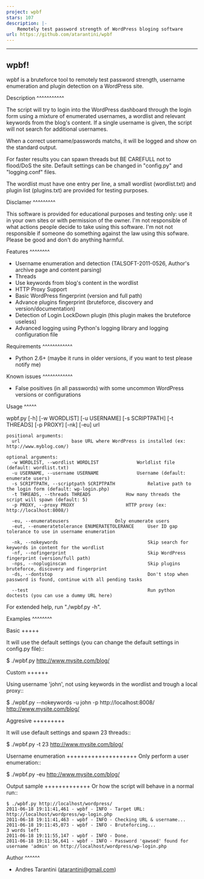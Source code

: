 ```yaml
---
project: wpbf
stars: 107
description: |-
    Remotely test password strength of WordPress bloging software
url: https://github.com/atarantini/wpbf
---
```


-----
wpbf!
-----

wpbf is a bruteforce tool to remotely test password strength, username enumeration and plugin detection on a WordPress site.

Description
^^^^^^^^^^^

The script will try to login into the WordPress dashboard through the login form using a mixture of
enumerated usernames, a wordlist and relevant keywords from the blog's content. If a single username is
given, the script will not search for additional usernames.

When a correct username/passwords matchs, it will be logged and show on the standard output.

For faster results you can spawn threads but BE CAREFULL not to flood/DoS the site. Default
settings can be changed in "config.py" and "logging.conf" files.

The wordlist must have one entry per line, a small wordlist (wordlist.txt) and plugin list (plugins.txt) are provided for testing purposes.

Disclamer
^^^^^^^^^

This software is provided for educational purposes and testing only: use it in your own sites or
with permission of the owner. I'm not responsible of what actions people decide to take using this
software. I'm not not responsible if someone do something against the law using this sofware. Please
be good and don't do anything harmful.

Features
^^^^^^^^

* Username enumeration and detection (TALSOFT-2011-0526, Author's archive page and content parsing)
* Threads
* Use keywords from blog's content in the wordlist
* HTTP Proxy Support
* Basic WordPress fingerprint (version and full path)
* Advance plugins fingerprint (bruteforce, discovery and version/documentation)
* Detection of Login LockDown plugin (this plugin makes the bruteforce useless)
* Advanced logging using Python's logging library and logging configuration file

Requirements
^^^^^^^^^^^^

* Python 2.6+ (maybe it runs in older versions, if you want to test please notify me)

Known issues
^^^^^^^^^^^^
* False positives (in all passwords) with some uncommon WordPress versions or configurations

Usage
^^^^^

wpbf.py [-h] [-w WORDLIST] [-u USERNAME] [-s SCRIPTPATH] [-t THREADS] [-p PROXY] [-nk] [-eu] url

	positional arguments:
	  url                   base URL where WordPress is installed (ex: http://www.myblog.com/)

	optional arguments:
	  -w WORDLIST, --wordlist WORDLIST		        Worldlist file (default: wordlist.txt)
	  -u USERNAME, --username USERNAME		        Username (default: enumerate users)
	  -s SCRIPTPATH, --scriptpath SCRIPTPATH	        Relative path to the login form (default: wp-login.php)
	  -t THREADS, --threads THREADS		        How many threads the script will spawn (default: 5)
	  -p PROXY, --proxy PROXY			        HTTP proxy (ex: http://localhost:8008/)

	  -eu, --enumerateusers			        Only enumerate users
	  -eut, --enumeratetolerance ENUMERATETOLERANCE		User ID gap tolerance to use in username enumeration

	  -nk, --nokeywords                                 Skip search for keywords in content for the wordlist
	  -nf, --nofingerprint                              Skip WordPress fingerprint (version/full path)
	  -nps, --nopluginscan                              Skip plugins bruteforce, discovery and fingerprint
	  -ds, --dontstop                                   Don't stop when password is found, continue with all pending tasks

	  --test                                            Run python doctests (you can use a dummy URL here)

For extended help, run "./wpbf.py -h".

Examples
^^^^^^^^

Basic
+++++

It will use the default settings (you can change the default settings in config.py file)::

$ ./wpbf.py http://www.mysite.com/blog/

Custom
++++++

Using username 'john', not using keywords in the wordlist and trough a local proxy::

$ ./wpbf.py --nokeywords -u john -p http://localhost:8008/ http://www.mysite.com/blog/

Aggresive
+++++++++

It will use default settings and spawn 23 threads::

$ ./wpbf.py -t 23 http://www.mysite.com/blog/

Username enumeration
++++++++++++++++++++
Only perform a user enumeration::

$ ./wpbf.py -eu http://www.mysite.com/blog/

Output sample
+++++++++++++
Or how the script will behave in a normal run::

	$ ./wpbf.py http://localhost/wordpress/
	2011-06-18 19:11:41,461 - wpbf - INFO - Target URL: http://localhost/wordpress/wp-login.php
	2011-06-18 19:11:41,463 - wpbf - INFO - Checking URL & username...
	2011-06-18 19:11:45,073 - wpbf - INFO - Bruteforcing...
	3 words left
	2011-06-18 19:11:55,147 - wpbf - INFO - Done.
	2011-06-18 19:11:56,641 - wpbf - INFO - Password 'qawsed' found for username 'admin' on http://localhost/wordpress/wp-login.php

Author
^^^^^^

* Andres Tarantini (atarantini@gmail.com)

